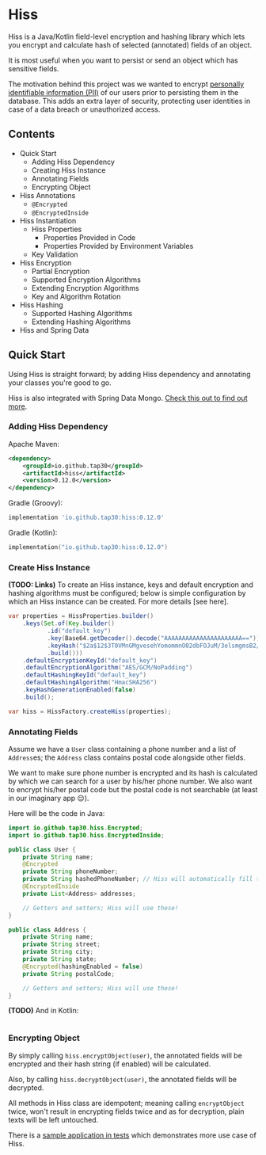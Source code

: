 # Hiss

Hiss is a Java/Kotlin field-level encryption and hashing library
which lets you encrypt and calculate hash of selected (annotated) fields of an object.

It is most useful when you want to persist or send an object which has sensitive fields.

The motivation behind this project was we wanted to encrypt [personally identifiable information (PII)](https://en.wikipedia.org/wiki/Personal_data)
of our users prior to persisting them in the database.
This adds an extra layer of security, protecting user identities in case of a data breach or unauthorized access. 

## Contents

* Quick Start
  * Adding Hiss Dependency
  * Creating Hiss Instance
  * Annotating Fields
  * Encrypting Object
* Hiss Annotations
  * `@Encrypted`
  * `@EncryptedInside`
* Hiss Instantiation
  * Hiss Properties
    * Properties Provided in Code
    * Properties Provided by Environment Variables
  * Key Validation
* Hiss Encryption 
  * Partial Encryption
  * Supported Encryption Algorithms
  * Extending Encryption Algorithms
  * Key and Algorithm Rotation
* Hiss Hashing
  * Supported Hashing Algorithms
  * Extending Hashing Algorithms
* Hiss and Spring Data

## Quick Start

Using Hiss is straight forward; by adding Hiss dependency and annotating your classes you're good to go.

Hiss is also integrated with Spring Data Mongo. [Check this out to find out more](https://github.com/Tap30/hiss-spring-boot-mongo-starter).

### Adding Hiss Dependency

Apache Maven:
```xml
<dependency>
    <groupId>io.github.tap30</groupId>
    <artifactId>hiss</artifactId>
    <version>0.12.0</version>
</dependency>
```

Gradle (Groovy):
```groovy
implementation 'io.github.tap30:hiss:0.12.0'
```

Gradle (Kotlin):
```kotlin
implementation("io.github.tap30:hiss:0.12.0")
```

### Create Hiss Instance

**(TODO: Links)**
To create an Hiss instance, keys and default encryption and hashing algorithms must be configured;
below is simple configuration by which an Hiss instance can be created. For more details [see here].

```java
var properties = HissProperties.builder()
    .keys(Set.of(Key.builder()
           .id("default_key")
           .key(Base64.getDecoder().decode("AAAAAAAAAAAAAAAAAAAAAA==")) // 
           .keyHash("$2a$12$3T0VMnGMgvesehYomommnO02dbFOJuM/3elsmgmsB2/qlGSF3BIbe")
           .build()))
    .defaultEncryptionKeyId("default_key")
    .defaultEncryptionAlgorithm("AES/GCM/NoPadding")
    .defaultHashingKeyId("default_key")
    .defaultHashingAlgorithm("HmacSHA256")
    .keyHashGenerationEnabled(false)
    .build();

var hiss = HissFactory.createHiss(properties);
```

### Annotating Fields

Assume we have a `User` class containing a phone number and a list of `Address`es;
the `Address` class contains postal code alongside other fields.

We want to make sure phone number is encrypted and its hash is calculated by which
we can search for a user by his/her phone number.
We also want to encrypt his/her postal code but the postal code is not searchable
(at least in our imaginary app 😌).

Here will be the code in Java:

```java
import io.github.tap30.hiss.Encrypted;
import io.github.tap30.hiss.EncryptedInside;

public class User {
    private String name;
    @Encrypted
    private String phoneNumber;
    private String hashedPhoneNumber; // Hiss will automatically fill this field.
    @EncryptedInside
    private List<Address> addresses;

    // Getters and setters; Hiss will use these!
}

public class Address {
    private String name;
    private String street;
    private String city;
    private String state;
    @Encrypted(hashingEnabled = false)
    private String postalCode;

    // Getters and setters; Hiss will use these!
}
```

**(TODO)** And in Kotlin:

```kotlin

```

### Encrypting Object

By simply calling `hiss.encryptObject(user)`, the annotated fields will be encrypted
and their hash string (if enabled) will be calculated.

Also, by calling `hiss.decryptObject(user)`, the annotated fields will be decrypted.

All methods in Hiss class are idempotent; meaning calling `encryptObject` twice,
won't result in encrypting fields twice and as for decryption, plain texts will be left untouched.

There is a [sample application in tests](src/test/java/io/github/tap30/hissapp/Application.java)
which demonstrates more use case of Hiss. 